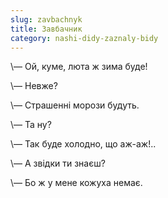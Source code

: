 ```yaml
---
slug: zavbachnyk
title: Завбачник
category: nashi-didy-zaznaly-bidy
---
```

\— Ой, куме, люта ж зима буде!

\— Невже?

\— Страшенні морози будуть.

\— Та ну?

\— Так буде холодно, що аж-аж!..

\— А звідки ти знаєш?

\— Бо ж у мене кожуха немає.
